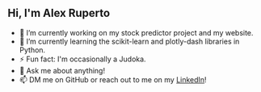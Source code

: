 ## Hi, I'm Alex Ruperto

- 🔭 I’m currently working on my stock predictor project and my website.
- 🌱 I’m currently learning the scikit-learn and plotly-dash libraries in Python.
- ⚡ Fun fact: I'm occasionally a Judoka.
- 💬 Ask me about anything!
- 📫 DM me on GitHub or reach out to me on my [LinkedIn](https://www.linkedin.com/in/alex-j-ruperto/)!
